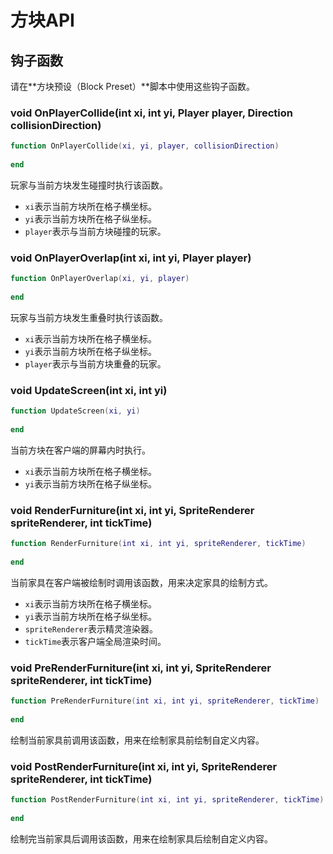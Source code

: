 # 方块API

## 钩子函数

请在**方块预设（Block Preset）**脚本中使用这些钩子函数。

### void OnPlayerCollide\(int xi, int yi, Player player, Direction collisionDirection\)

```lua
function OnPlayerCollide(xi, yi, player, collisionDirection)
    
end
```

玩家与当前方块发生碰撞时执行该函数。

* `xi`表示当前方块所在格子横坐标。
* `yi`表示当前方块所在格子纵坐标。
* `player`表示与当前方块碰撞的玩家。

### void OnPlayerOverlap\(int xi, int yi, Player player\)

```lua
function OnPlayerOverlap(xi, yi, player)
    
end
```

玩家与当前方块发生重叠时执行该函数。

* `xi`表示当前方块所在格子横坐标。
* `yi`表示当前方块所在格子纵坐标。
* `player`表示与当前方块重叠的玩家。

### void UpdateScreen\(int xi, int yi\)

```lua
function UpdateScreen(xi, yi)
    
end
```

当前方块在客户端的屏幕内时执行。

* `xi`表示当前方块所在格子横坐标。
* `yi`表示当前方块所在格子纵坐标。

### void RenderFurniture\(int xi, int yi, SpriteRenderer spriteRenderer, int tickTime\)

```lua
function RenderFurniture(int xi, int yi, spriteRenderer, tickTime)
    
end
```

当前家具在客户端被绘制时调用该函数，用来决定家具的绘制方式。

* `xi`表示当前方块所在格子横坐标。
* `yi`表示当前方块所在格子纵坐标。
* `spriteRenderer`表示精灵渲染器。
* `tickTime`表示客户端全局渲染时间。

### void PreRenderFurniture\(int xi, int yi, SpriteRenderer spriteRenderer, int tickTime\)

```lua
function PreRenderFurniture(int xi, int yi, spriteRenderer, tickTime)
    
end
```

绘制当前家具前调用该函数，用来在绘制家具前绘制自定义内容。

### void PostRenderFurniture\(int xi, int yi, SpriteRenderer spriteRenderer, int tickTime\)

```lua
function PostRenderFurniture(int xi, int yi, spriteRenderer, tickTime)
    
end
```

绘制完当前家具后调用该函数，用来在绘制家具后绘制自定义内容。

